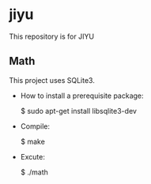 # jiyu
This repository is for JIYU

## Math
This project uses SQLite3.

* How to install a prerequisite package:

    $ sudo apt-get install libsqlite3-dev

* Compile:

    $ make

* Excute:

    $ ./math
